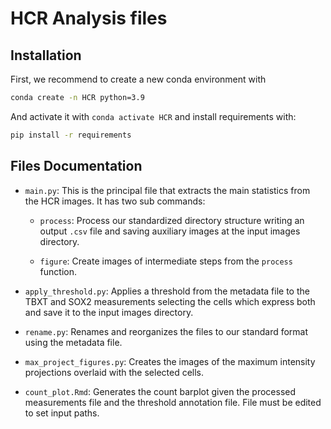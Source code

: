 
# HCR Analysis files

## Installation

First, we recommend to create a new conda environment with

```bash
conda create -n HCR python=3.9
```

And activate it with `conda activate HCR` and install requirements with:

```bash
pip install -r requirements
```

## Files Documentation

- `main.py`: This is the principal file that extracts the main statistics from the HCR images. It has two sub commands:

   - `process`: Process our standardized directory structure writing an output `.csv` file and saving auxiliary images at the input images directory.

   - `figure`: Create images of intermediate steps from the `process` function.

- `apply_threshold.py`: Applies a threshold from the metadata file to the TBXT and SOX2 measurements selecting the cells which express both and save it to the input images directory.

- `rename.py`: Renames and reorganizes the files to our standard format using the metadata file.

- `max_project_figures.py`: Creates the images of the maximum intensity projections overlaid with the selected cells.

- `count_plot.Rmd`: Generates the count barplot given the processed measurements file and the threshold annotation file. File must be edited to set input paths.
